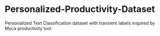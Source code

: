 # Personalized-Productivity-Dataset
Personalized Text Classification dataset with transient labels inspired by Myca productivity tool
